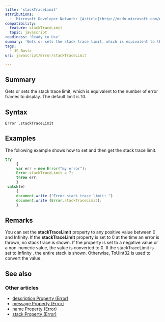 ```yaml
---
title: 'stackTraceLimit'
attributions:
  - 'Microsoft Developer Network: [Article](http://msdn.microsoft.com/en-us/library/ie/hh699849(v=vs.94).aspx)'
compatibility:
  feature: stackTraceLimit
  topic: javascript
readiness: 'Ready to Use'
summary: 'Gets or sets the stack trace limit, which is equivalent to the number of error frames to display. The default limit is 10.'
tags:
  - JS_Basic
uri: javascript/Error/stackTraceLimit

---
```

## Summary

Gets or sets the stack trace limit, which is equivalent to the number of error frames to display. The default limit is 10.

## Syntax

    Error .stackTraceLimit

## Examples

The following example shows how to set and then get the stack trace limit.

``` js
try
     {
     var err = new Error("my error");
     Error.stackTraceLimit = 7;
     throw err;
     }
 catch(e)
     {
     document.write ("Error stack trace limit: ")
     document.write (Error.stackTraceLimit);
     }
```

## Remarks

You can set the **stackTraceLimit** property to any positive value between 0 and Infinity. If the **stackTraceLimit** property is set to 0 at the time an error is thrown, no stack trace is shown. If the property is set to a negative value or a non-numeric value, the value is converted to 0. If the stackTraceLimit is set to Infinity , the entire stack is shown. Otherwise, ToUint32 is used to convert the value.

## See also

### Other articles

-   [description Property (Error)](/javascript/Error/description)
-   [message Property (Error)](/javascript/Error/message)
-   [name Property (Error)](/javascript/Error/name)
-   [stack Property (Error)](/javascript/Error/stack)

